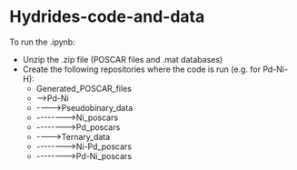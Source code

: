 # Hydrides-code-and-data
To run the .ipynb:
  - Unzip the .zip file (POSCAR files and .mat databases)
  - Create the following repositories where the code is run (e.g. for Pd-Ni-H):
    - Generated_POSCAR_files
    - -->Pd-Ni
    - ---->Pseudobinary_data
    - -------->Ni_poscars
    - -------->Pd_poscars
    - ---->Ternary_data
    - -------->Ni-Pd_poscars
    - -------->Pd-Ni_poscars
